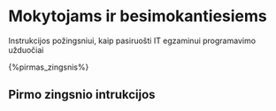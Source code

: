 # Mokytojams ir besimokantiesiems

Instrukcijos požingsniui, kaip pasiruošti IT egzaminui programavimo užduočiai

{%pirmas_zingsnis%}

## Pirmo zingsnio intrukcijos
